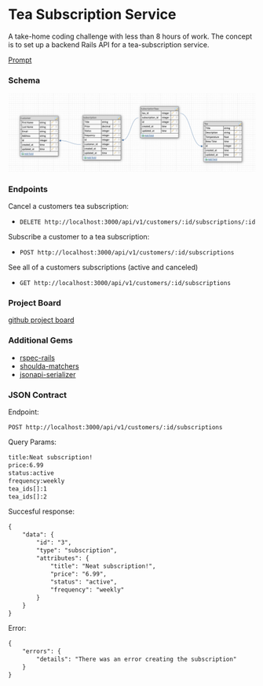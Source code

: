 # Tea Subscription Service
A take-home coding challenge with less than 8 hours of work. The concept is to set up a backend Rails API for a tea-subscription service.

[Prompt](https://mod4.turing.edu/projects/take_home/take_home_be)

### Schema
![Schema](/lib/assets/pics/schema_pic.png)

### Endpoints
Cancel a customers tea subscription:
- ` DELETE http://localhost:3000/api/v1/customers/:id/subscriptions/:id `

Subscribe a customer to a tea subscription:
- ` POST http://localhost:3000/api/v1/customers/:id/subscriptions `

See all of a customers subscriptions (active and canceled)
 - ` GET http://localhost:3000/api/v1/customers/:id/subscriptions `


### Project Board

[github project board](https://github.com/users/bfrey08/projects/1/views/1)

### Additional Gems

  - [rspec-rails](https://github.com/rspec/rspec-rails)
  - [shoulda-matchers](https://github.com/thoughtbot/shoulda-matchers)
  - [jsonapi-serializer](https://github.com/jsonapi-serializer/jsonapi-serializer)


### JSON Contract
Endpoint:
```
POST http://localhost:3000/api/v1/customers/:id/subscriptions
```
Query Params:
```
title:Neat subscription!
price:6.99
status:active
frequency:weekly
tea_ids[]:1
tea_ids[]:2

```
Succesful response:

```
{
    "data": {
        "id": "3",
        "type": "subscription",
        "attributes": {
            "title": "Neat subscription!",
            "price": "6.99",
            "status": "active",
            "frequency": "weekly"
        }
    }
}

```

Error:
```
{
    "errors": {
        "details": "There was an error creating the subscription"
    }
}
```
